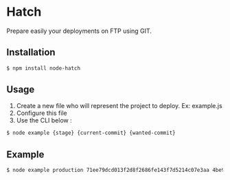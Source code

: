 # Hatch

Prepare easily your deployments on FTP using GIT.

## Installation

```bash
$ npm install node-hatch
```

## Usage

1. Create a new file who will represent the project to deploy. Ex: example.js
2. Configure this file
3. Use the CLI below :

```bash
$ node example {stage} {current-commit} {wanted-commit}
```

## Example

```bash
$ node example production 71ee79dcd013f2d8f2686fe143f7d5214c07e3aa 4be9e00861866367b31798efddffd2fd44ee28bb
```
